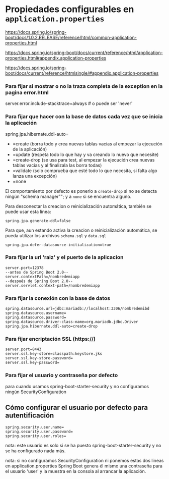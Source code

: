 # Propiedades configurables en `application.properties`

https://docs.spring.io/spring-boot/docs/1.0.2.RELEASE/reference/html/common-application-properties.html

https://docs.spring.io/spring-boot/docs/current/reference/html/application-properties.html#appendix.application-properties

https://docs.spring.io/spring-boot/docs/current/reference/htmlsingle/#appendix.application-properties


### Para fijar si mostrar o no la traza completa de la exception en la pagina error.html

server.error.include-stacktrace=always   # o puede ser 'never'


### Para fijar que hacer con la base de datos cada vez que se inicia la aplicación

spring.jpa.hibernate.ddl-auto=
- =create (borra todo y crea nuevas tablas vacias al empezar la ejecución de la aplicación)
- =update (respeta todo lo que hay y va creando lo nuevo que necesite)
- =create-drop (se usa para test, al empezar la ejecución crea nuevas tablas vacias y al finalizala las borra todas)
- =validate (solo comprueba que esté todo lo que necesita, si falta algo lanza una excepción)
- =none 

El comportamiento por  defecto es ponerlo a `create-drop` si no se detecta ningún "schema manager""; y a `none` si se encuentra alguno.

Para desconectar la creacion o reinicialización automática, también se puede usar esta línea:
```
spring.jpa.generate-ddl=false
```

Para que, aun estando activa la creacion o reinicialización automática, se pueda utilizar los archivos `schema.sql` y `data.sql`
```
spring.jpa.defer-datasource-initialization=true
```



### Para fijar la url 'raiz' y el puerto de la aplicacion

```
server.port=12378
--antes de Spring Boot 2.0--
server.contextPath=/nombredemiapp
--después de Spring Boot 2.0--
server.servlet.context-path=/nombredemiapp
```




### Para fijar la conexión con la base de datos

```
spring.datasource.url=jdbc:mariadb://localhost:3306/nombredemibd
spring.datasource.username=
spring.datasource.password=
spring.datasource.driver-class-name=org.mariadb.jdbc.Driver
spring.jpa.hibernate.ddl-auto=create-drop
```


### Para fijar encriptación SSL  (https://)

```
server.port=8443
server.ssl.key-store=classpath:keystore.jks
server.ssl.key-store-password=
server.ssl.key-password=
```


### Para fijar el usuario y contraseña por defecto

para cuando usamos spring-boot-starter-security y no configuramos ningún SecurityConfiguration


## Cómo configurar el usuario por defecto para autentificación

```
spring.security.user.name=
spring.security.user.password=
spring.security.user.roles=
```

nota: este usuario es solo si se ha puesto spring-boot-starter-security y no se ha configurado nada más.

nota: si no configuramos SecurityConfiguration ni ponemos estas dos lineas en application.properties Spring Boot genera él mismo una contraseña para el usuario 'user' y la muestra en la consola al arrancar la aplicación.